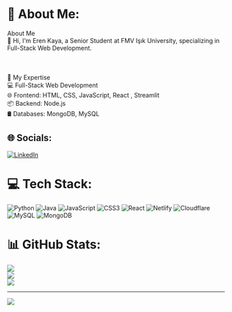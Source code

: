 # 💫 About Me:
About Me<br>👋 Hi, I'm Eren Kaya, a Senior Student at FMV Işık University, specializing in Full-Stack Web Development.<br><br><br><br>🚀 My Expertise<br>💻 Full-Stack Web Development<br>🌐 Frontend: HTML, CSS, JavaScript, React , Streamlit<br>📦 Backend: Node.js<br>🛢️ Databases: MongoDB, MySQL


## 🌐 Socials:
[![LinkedIn](https://img.shields.io/badge/LinkedIn-%230077B5.svg?logo=linkedin&logoColor=white)](https://linkedin.com/in/kayaeren) 

# 💻 Tech Stack:
![Python](https://img.shields.io/badge/python-3670A0?style=for-the-badge&logo=python&logoColor=ffdd54) ![Java](https://img.shields.io/badge/java-%23ED8B00.svg?style=for-the-badge&logo=java&logoColor=white) ![JavaScript](https://img.shields.io/badge/javascript-%23323330.svg?style=for-the-badge&logo=javascript&logoColor=%23F7DF1E) ![CSS3](https://img.shields.io/badge/css3-%231572B6.svg?style=for-the-badge&logo=css3&logoColor=white) ![React](https://img.shields.io/badge/react-%2320232a.svg?style=for-the-badge&logo=react&logoColor=%2361DAFB) ![Netlify](https://img.shields.io/badge/netlify-%23000000.svg?style=for-the-badge&logo=netlify&logoColor=#00C7B7) ![Cloudflare](https://img.shields.io/badge/Cloudflare-F38020?style=for-the-badge&logo=Cloudflare&logoColor=white) ![MySQL](https://img.shields.io/badge/mysql-%2300f.svg?style=for-the-badge&logo=mysql&logoColor=white) ![MongoDB](https://img.shields.io/badge/MongoDB-%234ea94b.svg?style=for-the-badge&logo=mongodb&logoColor=white)
# 📊 GitHub Stats:
![](https://github-readme-stats.vercel.app/api?username=erenkya&theme=dark&hide_border=true&include_all_commits=false&count_private=false)<br/>
![](https://github-readme-streak-stats.herokuapp.com/?user=erenkya&theme=dark&hide_border=true)<br/>
![](https://github-readme-stats.vercel.app/api/top-langs/?username=erenkya&theme=dark&hide_border=true&include_all_commits=false&count_private=false&layout=compact)

---
[![](https://visitcount.itsvg.in/api?id=erenkya&icon=0&color=0)](https://visitcount.itsvg.in)

<!-- Proudly created with GPRM ( https://gprm.itsvg.in ) -->
